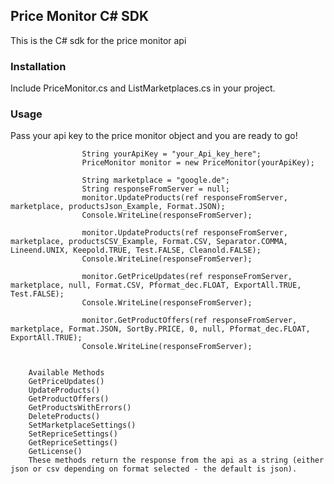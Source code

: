 
## Price Monitor C# SDK
This is the C# sdk for the price monitor api

### Installation
Include PriceMonitor.cs and ListMarketplaces.cs  in your project.


### Usage
Pass your api key to the price monitor object and you are ready to go!

```
				String yourApiKey = "your_Api_key_here";
                PriceMonitor monitor = new PriceMonitor(yourApiKey);

                String marketplace = "google.de";
                String responseFromServer = null;
                monitor.UpdateProducts(ref responseFromServer, marketplace, productsJson_Example, Format.JSON);
                Console.WriteLine(responseFromServer);

                monitor.UpdateProducts(ref responseFromServer, marketplace, productsCSV_Example, Format.CSV, Separator.COMMA, Lineend.UNIX, Keepold.TRUE, Test.FALSE, Cleanold.FALSE);
                Console.WriteLine(responseFromServer);

                monitor.GetPriceUpdates(ref responseFromServer, marketplace, null, Format.CSV, Pformat_dec.FLOAT, ExportAll.TRUE, Test.FALSE);
                Console.WriteLine(responseFromServer);

                monitor.GetProductOffers(ref responseFromServer, marketplace, Format.JSON, SortBy.PRICE, 0, null, Pformat_dec.FLOAT, ExportAll.TRUE);
                Console.WriteLine(responseFromServer);

  
	Available Methods
	GetPriceUpdates()
	UpdateProducts()
	GetProductOffers()
	GetProductsWithErrors()
	DeleteProducts()
	SetMarketplaceSettings()
	SetRepriceSettings()
	GetRepriceSettings()
	GetLicense()
	These methods return the response from the api as a string (either json or csv depending on format selected - the default is json).
```
